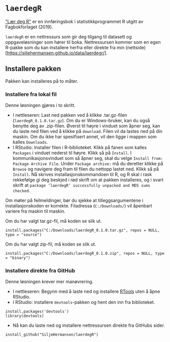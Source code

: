 # `laerdegR`
["Lær deg R"](https://www.fagbokforlaget.no/L%C3%A6r-deg-R/I9788245022131) er en innføringsbok i statistikkprogrammet R utgitt av Fagbokforlaget (2019). 

`laerdegR` er en nettressurs som gir deg tilgang til datasett og oppgaveløsninger som hører til boka. Nettressursen kommer som en egen R-pakke som du kan installere herfra eller direkte fra min (nettside)[https://siljehermansen.github.io/data/laerdegr/].

## Installere pakken
Pakken kan installeres på to måter.

### Installere fra lokal fil
Denne løsningen gjøres i to skritt. 
* I nettleseren: Last ned pakken ved å klikke .tar.gz-filen (`laerdegR_0.1.0.tar.gz`). Om du er Windows-bruker, kan du også benytte deg av .zip-filen. Øverst til høyre i vinduet som åpner seg, kan du laste ned filen ved å klikke på ``download``. Filen vil da lastes ned på din maskin. Om du ikke har spesifisert annet, vil den ligge i mappen som kalles ``Downloads``. 
* I RStudio: Installer filen i R-biblioteket. Klikk på fanen som kalles ``Packages`` i vinduet nederst til høyre. Klikk så på ``Install``. I kommunikasjonsvinduet som så åpner seg, skal du velge `Install from: Package Archive File`. Under `Package archive:` må du deretter klikke på `Browse` og navigere deg fram til filen du nettopp lastet ned. Klikk så på ``Install``. Nå skrives installasjonskommandoen til R, og R skal i rask rekkefølge gi deg beskjed i rød skrift om at pakken installeres, og i svart skrift at `package ‘laerdegR’ successfully unpacked and MD5 sums checked`.

Om møter på feilmeldinger, bør du sjekke at tilleggsargumentene i installasjonskoden er korrekte. Filadressa (`C:/Downloads/`) vil åpenbart variere fra maskin til maskin.

Om du har valgt tar.gz-fil, må koden se slik ut.
``` 
install.packages("C:/Downloads/laerdegR_0.1.0.tar.gz", repos = NULL, type = "source")
```

Om du har valgt zip-fil, må koden se slik ut.
``` 
install.packages("C:/Downloads/laerdegR_0.1.0.zip", repos = NULL, type = "binary")
```



### Installere direkte fra GitHub
Denne løsningen krever mer manøvrering.
* I nettleseren: Begynn med å laste ned og installere [RTools](https://cran.r-project.org/bin/windows/Rtools/) uten å åpne RStudio.
* I RStudio: installere `devtools`-pakken og hent den inn fra biblioteket.
```
install.packages('devtools')
library(devtools)
```
* Nå kan du laste ned og installere nettressursen direkte fra GitHubs sider.
```
install_github("SiljeHermansen/laerdegR")
```
